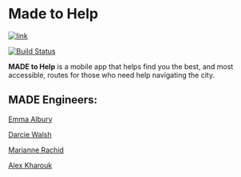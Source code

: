 # Made to Help
[![link](https://img.shields.io/badge/trello-board-green.svg)](https://trello.com/b/2cdiYIh2/made-to-help)

[![Build Status](https://travis-ci.org/m-rcd/made-to-help.svg?branch=master)](https://travis-ci.org/m-rcd/made-to-help)

**MADE to Help** is a mobile app that helps find you the best, and most accessible, routes for those who need  help navigating the city.

MADE Engineers:
---
[Emma Albury][1]

[Darcie Walsh][2]

[Marianne Rachid][3]

[Alex Kharouk][4]

[1]: https://github.com/emmaalbury
[2]: https://github.com/darciew
[3]: https://github.com/m-rcd
[4]: https://github.com/kharouk
